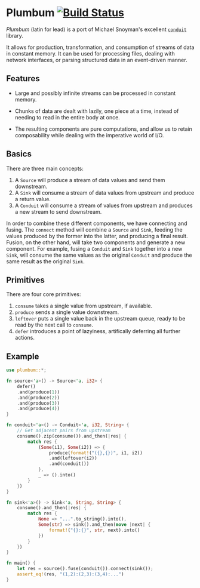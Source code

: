 # Plumbum [![Build Status](https://travis-ci.org/srijs/rust-plumbum.svg)](https://travis-ci.org/srijs/rust-plumbum)

*Plumbum* (latin for lead) is a port of Michael Snoyman's excellent
[`conduit`](https://www.fpcomplete.com/user/snoyberg/library-documentation/conduit-overview)
library.

It allows for production, transformation, and consumption of streams of
data in constant memory.
It can be used for processing files, dealing with network interfaces,
or parsing structured data in an event-driven manner.

## Features

- Large and possibly infinite streams can be processed in constant memory.

- Chunks of data are dealt with lazily, one piece at a time, instead of needing to
  read in the entire body at once.

- The resulting components are pure computations, and allow us to retain
  composability while dealing with the imperative world of I/O.

## Basics

There are three main concepts:

1. A `Source` will produce a stream of data values and send them downstream.
2. A `Sink` will consume a stream of data values from upstream and produce a return value.
3. A `Conduit` will consume a stream of values from upstream and produces a new stream to send downstream.

In order to combine these different components, we have connecting and fusing.
The `connect` method will combine a `Source` and `Sink`,
feeding the values produced by the former into the latter, and producing a final result.
Fusion, on the other hand, will take two components and generate a new component.
For example, fusing a `Conduit` and `Sink` together into a new `Sink`,
will consume the same values as the original `Conduit` and produce the same result as the original `Sink`.

## Primitives

There are four core primitives:

1. `consume` takes a single value from upstream, if available.
2. `produce` sends a single value downstream.
3. `leftover` puts a single value back in the upstream queue,
   ready to be read by the next call to `consume`.
4. `defer` introduces a point of lazyiness, artifically deferring all further actions.

## Example

```rust
use plumbum::*;

fn source<'a>() -> Source<'a, i32> {
    defer()
    .and(produce(1))
    .and(produce(2))
    .and(produce(3))
    .and(produce(4))
}

fn conduit<'a>() -> Conduit<'a, i32, String> {
    // Get adjacent pairs from upstream
    consume().zip(consume()).and_then(|res| {
        match res {
            (Some(i1), Some(i2)) => {
                produce(format!("({},{})", i1, i2))
                .and(leftover(i2))
                .and(conduit())
            },
            _ => ().into()
        }
    })
}

fn sink<'a>() -> Sink<'a, String, String> {
    consume().and_then(|res| {
        match res {
            None => "...".to_string().into(),
            Some(str) => sink().and_then(move |next| {
                format!("{}:{}", str, next).into()
            })
        }
    })
}

fn main() {
    let res = source().fuse(conduit()).connect(sink());
    assert_eq!(res, "(1,2):(2,3):(3,4):...")
}
